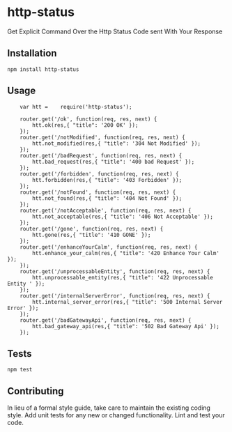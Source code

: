 http-status
=========

Get Explicit Command Over the Http Status Code sent With Your Response

## Installation

  `npm install http-status`

## Usage

     	var htt =    require('http-status');
     	
		router.get('/ok', function(req, res, next) {
			htt.ok(res,{ "title": '200 OK' });
		});
		router.get('/notModified', function(req, res, next) {
			htt.not_modified(res,{ "title": '304 Not Modified' });
		});
		router.get('/badRequest', function(req, res, next) {
			htt.bad_request(res,{ "title": '400 bad Request' });
		});
		router.get('/forbidden', function(req, res, next) {
			htt.forbidden(res,{ "title": '403 Forbidden' });
		});
		router.get('/notFound', function(req, res, next) {
			htt.not_found(res,{ "title": '404 Not Found' });
		});
		router.get('/notAcceptable', function(req, res, next) {
			htt.not_acceptable(res,{ "title": '406 Not Acceptable' });
		});
		router.get('/gone', function(req, res, next) {
			htt.gone(res,{ "title": '410 GONE' });
		});
		router.get('/enhanceYourCalm', function(req, res, next) {
			htt.enhance_your_calm(res,{ "title": '420 Enhance Your Calm' });
		});
		router.get('/unprocessableEntity', function(req, res, next) {
			htt.unprocessable_entity(res,{ "title": '422 Unprocessable Entity ' });
		});
		router.get('/internalServerError', function(req, res, next) {
			htt.internal_server_error(res,{ "title": '500 Internal Server Error' });
		});
		router.get('/badGatewayApi', function(req, res, next) {
			htt.bad_gateway_api(res,{ "title": '502 Bad Gateway Api' });
		});


## Tests

  `npm test`

## Contributing

In lieu of a formal style guide, take care to maintain the existing coding style. Add unit tests for any new or changed functionality. Lint and test your code.